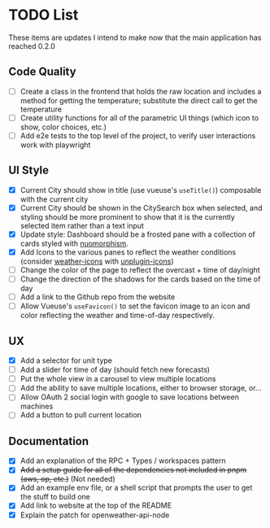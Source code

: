 # TODO List
These items are updates I intend to make now that the main application has reached 0.2.0

## Code Quality
- [ ] Create a class in the frontend that holds the raw location and includes a method for getting the temperature; substitute the direct call to get the temperature 
- [ ] Create utility functions for all of the parametric UI things (which icon to show, color choices, etc.)
- [ ] Add e2e tests to the top level of the project, to verify user interactions work with playwright

## UI Style
- [x] Current City should show in title (use vueuse's `useTitle()`) composable with the current city
- [x] Current City should be shown in the CitySearch box when selected, and styling should be more prominent to show that it is the currently selected item rather than a text input
- [x] Update style: Dashboard should be a frosted pane with a collection of cards styled with [nuomorphism](https://neumorphism.io).
- [x] Add Icons to the various panes to reflect the weather conditions (consider [weather-icons](https://www.npmjs.com/package/@iconify-json/wi) with [unplugin-icons](https://github.com/unplugin/unplugin-icons))
- [ ] Change the color of the page to reflect the overcast + time of day/night
- [ ] Change the direction of the shadows for the cards based on the time of day
- [ ] Add a link to the Github repo from the website
- [ ] Allow Vueuse's `useFavicon()` to set the favicon image to an icon and color reflecting the weather and time-of-day respectively.

## UX
- [x] Add a selector for unit type
- [ ] Add a slider for time of day (should fetch new forecasts)
- [ ] Put the whole view in a carousel to view multiple locations
- [ ] Add the ability to save multiple locations, either to browser storage, or...
- [ ] Allow OAuth 2 social login with google to save locations between machines
- [ ] Add a button to pull current location

## Documentation
- [x] Add an explanation of the RPC + Types / workspaces pattern
- [x] ~~Add a setup guide for all of the dependencies not included in pnpm (aws, op, etc.)~~ (Not needed)
- [x] Add an example env file, or a shell script that prompts the user to get the stuff to build one
- [x] Add link to website at the top of the README
- [x] Explain the patch for openweather-api-node